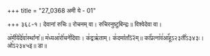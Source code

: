 +++
title = "27_0368 अमी ये - 01"

+++
३६८-१। देवानां रुचिः॥ रोचनम् वा। रुचिरनुष्टुबिन्द्रः॥ विश्वेदेवा वा।

अ꣥मी꣯ये꣯दे꣯वा꣯स्था꣤ना꣥॥ म꣡ध्यआ꣯रो꣯चने꣯दिवाः। क꣢द्वऋ꣡ताम्। क꣢दमा꣡र्ताऽ᳒२᳒म्॥ का꣡꣯प्रत्ना꣯व꣢आ꣡꣯हूऽ२३ती꣢ऽ३४३ः। ओ꣡ऽ२३४५इ॥ डा॥